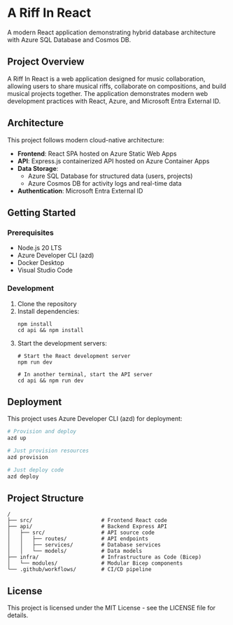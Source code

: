 # A Riff In React

A modern React application demonstrating hybrid database architecture with Azure SQL Database and Cosmos DB.

## Project Overview

A Riff In React is a web application designed for music collaboration, allowing users to share musical riffs, collaborate on compositions, and build musical projects together. The application demonstrates modern web development practices with React, Azure, and Microsoft Entra External ID.

## Architecture

This project follows modern cloud-native architecture:

- **Frontend**: React SPA hosted on Azure Static Web Apps
- **API**: Express.js containerized API hosted on Azure Container Apps
- **Data Storage**: 
  - Azure SQL Database for structured data (users, projects)
  - Azure Cosmos DB for activity logs and real-time data
- **Authentication**: Microsoft Entra External ID

## Getting Started

### Prerequisites

- Node.js 20 LTS
- Azure Developer CLI (azd)
- Docker Desktop
- Visual Studio Code

### Development

1. Clone the repository
2. Install dependencies:
   ```
   npm install
   cd api && npm install
   ```
3. Start the development servers:
   ```
   # Start the React development server
   npm run dev
   
   # In another terminal, start the API server
   cd api && npm run dev
   ```

## Deployment

This project uses Azure Developer CLI (azd) for deployment:

```bash
# Provision and deploy
azd up

# Just provision resources
azd provision

# Just deploy code
azd deploy
```

## Project Structure

```
/
├── src/                      # Frontend React code
├── api/                      # Backend Express API 
│   ├── src/                  # API source code
│   │   ├── routes/           # API endpoints
│   │   ├── services/         # Database services
│   │   └── models/           # Data models
├── infra/                    # Infrastructure as Code (Bicep)
│   └── modules/              # Modular Bicep components
└── .github/workflows/        # CI/CD pipeline
```

## License

This project is licensed under the MIT License - see the LICENSE file for details.
